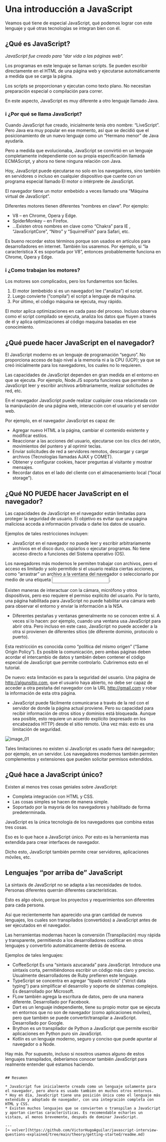 # Una introducción a JavaScript

Veamos qué tiene de especial JavaScript, qué podemos lograr con este lenguaje y qué otras tecnologías se integran bien con él.

## ¿Qué es JavaScript?

*JavaScript fue creado para “dar vida a las páginas web”.*

Los programas en este lenguaje se llaman scripts. Se pueden escribir directamente en el HTML de una página web y ejecutarse automáticamente a medida que se carga la página.

Los scripts se proporcionan y ejecutan como texto plano. No necesitan preparación especial o compilación para correr.

En este aspecto, JavaScript es muy diferente a otro lenguaje llamado Java.

### ℹ️ ¿Por qué se llama JavaScript?
Cuando JavaScript fue creado, inicialmente tenía otro nombre: “LiveScript”. Pero Java era muy popular en ese momento, así que se decidió que el posicionamiento de un nuevo lenguaje como un “Hermano menor” de Java ayudaría.

Pero a medida que evolucionaba, JavaScript se convirtió en un lenguaje completamente independiente con su propia especificación llamada ECMAScript, y ahora no tiene ninguna relación con Java.

Hoy, JavaScript puede ejecutarse no solo en los navegadores, sino también en servidores o incluso en cualquier dispositivo que cuente con un programa especial llamado El motor o intérprete de JavaScript.

El navegador tiene un motor embebido a veces llamado una “Máquina virtual de JavaScript”.

Diferentes motores tienen diferentes “nombres en clave”. Por ejemplo:

* V8 – en Chrome, Opera y Edge.
* SpiderMonkey – en Firefox.
* …Existen otros nombres en clave como “Chakra” para IE , “JavaScriptCore”, “Nitro” y “SquirrelFish” para Safari, etc.

Es bueno recordar estos términos porque son usados en artículos para desarrolladores en internet. También los usaremos. Por ejemplo, si “la característica X es soportada por V8”, entonces probablemente funciona en Chrome, Opera y Edge.

### ℹ️ ¿Como trabajan los motores?
Los motores son complicados, pero los fundamentos son fáciles.

1. El motor (embebido si es un navegador) lee (“analiza”) el script.
2. Luego convierte (“compila”) el script a lenguaje de máquina.
3. Por último, el código máquina se ejecuta, muy rápido.

El motor aplica optimizaciones en cada paso del proceso. Incluso observa como el script compilado se ejecuta, analiza los datos que fluyen a través de él y aplica optimizaciones al código maquina basadas en ese conocimiento.

## ¿Qué puede hacer JavaScript en el navegador?

El JavaScript moderno es un lenguaje de programación “seguro”. No proporciona acceso de bajo nivel a la memoria ni a la CPU (UCP); ya que se creó inicialmente para los navegadores, los cuales no lo requieren.

Las capacidades de JavaScript dependen en gran medida en el entorno en que se ejecuta. Por ejemplo, Node.JS soporta funciones que permiten a JavaScript leer y escribir archivos arbitrariamente, realizar solicitudes de red, etc.

En el navegador JavaScript puede realizar cualquier cosa relacionada con la manipulación de una página web, interacción con el usuario y el servidor web.

Por ejemplo, en el navegador JavaScript es capaz de:

* Agregar nuevo HTML a la página, cambiar el contenido existente y modificar estilos.
* Reaccionar a las acciones del usuario, ejecutarse con los clics del ratón, movimientos del puntero y al oprimir teclas.
* Enviar solicitudes de red a servidores remotos, descargar y cargar archivos (Tecnologías llamadas AJAX y COMET).
* Obtener y configurar cookies, hacer preguntas al visitante y mostrar mensajes.
* Recordar datos en el lado del cliente con el almacenamiento local (“local storage”).

## ¿Qué NO PUEDE hacer JavaScript en el navegador?

Las capacidades de JavaScript en el navegador están limitadas para proteger la seguridad de usuario. El objetivo es evitar que una página maliciosa acceda a información privada o dañe los datos de usuario.

Ejemplos de tales restricciones incluyen:

* JavaScript en el navegador no puede leer y escribir arbitrariamente archivos en el disco duro, copiarlos o ejecutar programas. No tiene acceso directo a funciones del Sistema operativo (OS).

Los navegadores más modernos le permiten trabajar con archivos, pero el acceso es limitado y solo permitido si el usuario realiza ciertas acciones, como “arrastrar” un archivo a la ventana del navegador o seleccionarlo por medio de una etiqueta <input>.

Existen maneras de interactuar con la cámara, micrófono y otros dispositivos, pero eso requiere el permiso explícito del usuario. Por lo tanto, una página habilitada para JavaScript no puede habilitar una cámara web para observar el entorno y enviar la información a la NSA.

* Diferentes pestañas y ventanas generalmente no se conocen entre sí. A veces sí lo hacen: por ejemplo, cuando una ventana usa JavaScript para abrir otra. Pero incluso en este caso, JavaScript no puede acceder a la otra si provienen de diferentes sitios (de diferente dominio, protocolo o puerto).

Esta restricción es conocida como “política del mismo origen” (“Same Origin Policy”). Es posible la comunicación, pero ambas páginas deben acordar el intercambio de datos y también deben contener el código especial de JavaScript que permite controlarlo. Cubriremos esto en el tutorial.

De nuevo: esta limitación es para la seguridad del usuario. Una página de http://algunsitio.com, que el usuario haya abierto, no debe ser capaz de acceder a otra pestaña del navegador con la URL http://gmail.com y robar la información de esta otra página.

* JavaScript puede fácilmente comunicarse a través de la red con el servidor de donde la página actual proviene. Pero su capacidad para recibir información de otros sitios y dominios está bloqueada. Aunque sea posible, esto requiere un acuerdo explícito (expresado en los encabezados HTTP) desde el sitio remoto. Una vez más: esto es una limitación de seguridad.

![image_01](https://github.com/VictorHugoAguilar/javascript-interview-questions-explained/blob/main/theory/getting-started/intro/img/image_01.png?raw=true)

Tales limitaciones no existen si JavaScript es usado fuera del navegador; por ejemplo, en un servidor. Los navegadores modernos también permiten complementos y extensiones que pueden solicitar permisos extendidos.

## ¿Qué hace a JavaScript único?

Existen al menos tres cosas geniales sobre JavaScript:

* Completa integración con HTML y CSS.
* Las cosas simples se hacen de manera simple.
* Soportado por la mayoría de los navegadores y habilitado de forma predeterminada.

JavaScript es la única tecnología de los navegadores que combina estas tres cosas.

Eso es lo que hace a JavaScript único. Por esto es la herramienta mas extendida para crear interfaces de navegador.

Dicho esto, JavaScript también permite crear servidores, aplicaciones móviles, etc.

## Lenguajes “por arriba de” JavaScript

La sintaxis de JavaScript no se adapta a las necesidades de todos. Personas diferentes querrán diferentes características.

Esto es algo obvio, porque los proyectos y requerimientos son diferentes para cada persona.

Así que recientemente han aparecido una gran cantidad de nuevos lenguajes, los cuales son transpilados (convertidos) a JavaScript antes de ser ejecutados en el navegador.

Las herramientas modernas hacen la conversión (Transpilación) muy rápida y transparente, permitiendo a los desarrolladores codificar en otros lenguajes y convertirlo automáticamente detrás de escena.

Ejemplos de tales lenguajes:

* CoffeeScript Es una “sintaxis azucarada” para JavaScript. Introduce una sintaxis corta, permitiéndonos escribir un código más claro y preciso. Usualmente desarrolladores de Ruby prefieren este lenguaje.
* TypeScript se concentra en agregar “tipado estricto” (“strict data typing”) para simplificar el desarrollo y soporte de sistemas complejos. Es desarrollado por Microsoft.
* FLow también agrega la escritura de datos, pero de una manera diferente. Desarrollado por Facebook.
* Dart es un lenguaje independiente, tiene su propio motor que se ejecuta en entornos que no son de navegador (como aplicaciones móviles), pero que también se puede convertir/transpilar a JavaScript. Desarrollado por Google.
* Brython es un transpilador de Python a JavaScript que permite escribir aplicaciones en Python puro sin JavaScript.
* Kotlin es un lenguaje moderno, seguro y conciso que puede apuntar al navegador o a Node.

Hay más. Por supuesto, incluso si nosotros usamos alguno de estos lenguajes transpilados, deberíamos conocer también JavaScript para realmente entender qué estamos haciendo.

````

## Resumen

* JavaScript fue inicialmente creado como un lenguaje solamente para el navegador, pero ahora es usado también en muchos otros entornos.
* Hoy en día, JavaScript tiene una posición única como el lenguaje más extendido y adoptado de navegador, con una integración completa con HTML y CSS.
* Existen muchos lenguajes que se convierten o transpilan a JavaScript y aportan ciertas características. Es recomendable echarles un vistazo, al menos brevemente, después de dominar JavaScript.

---
[⬅️ volver](https://github.com/VictorHugoAguilar/javascript-interview-questions-explained/tree/main/theory/getting-started/readme.md)
